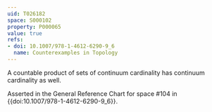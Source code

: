 ```yaml
---
uid: T026182
space: S000102
property: P000065
value: true
refs:
- doi: 10.1007/978-1-4612-6290-9_6
  name: Counterexamples in Topology
---
```


A countable product of sets of continuum cardinality has continuum cardinality as well.

Asserted in the General Reference Chart for space #104 in
{{doi:10.1007/978-1-4612-6290-9_6}}.
